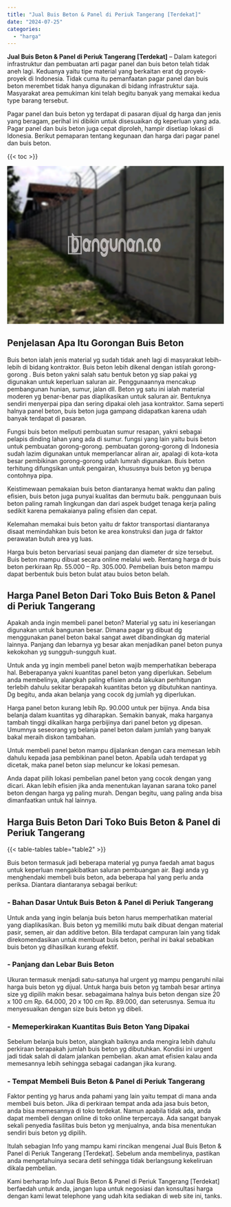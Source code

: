 ```yaml
---
title: "Jual Buis Beton & Panel di Periuk Tangerang [Terdekat]"
date: "2024-07-25"
categories: 
  - "harga"
---
```


**Jual Buis Beton & Panel di Periuk Tangerang \[Terdekat\]** – Dalam kategori infrastruktur dan pembuatan arti pagar panel dan buis beton telah tidak aneh lagi. Keduanya yaitu tipe material yang berkaitan erat dg proyek-proyek di Indonesia. Tidak cuma itu pemanfaatan pagar panel dan buis beton merembet tidak hanya digunakan di bidang infrastruktur saja. Masyarakat area pemukiman kini telah begitu banyak yang memakai kedua type barang tersebut.

Pagar panel dan buis beton yg terdapat di pasaran dijual dg harga dan jenis yang beragam, perihal ini dibikin untuk disesuaikan dg keperluan yang ada. Pagar panel dan buis beton juga cepat diproleh, hampir disetiap lokasi di Idonesia. Berikut pemaparan tentang kegunaan dan harga dari pagar panel dan buis beton.

{{< toc >}}

![Jual Buis Beton & Panel di Periuk Tangerang [Terdekat]](/images/jual-panel-buis-beton-murah-47.png)

## Penjelasan Apa Itu Gorongan Buis Beton

Buis beton ialah jenis material yg sudah tidak aneh lagi di masyarakat lebih-lebih di bidang kontraktor. Buis beton lebih dikenal dengan istilah gorong-gorong . Buis beton yakni salah satu bentuk beton yg siap pakai yg digunakan untuk keperluan saluran air. Penggunaannya mencakup pembangunan hunian, sumur, jalan dll. Beton yg satu ini ialah material moderen yg benar-benar pas diaplikasikan untuk saluran air. Bentuknya sendiri menyerpai pipa dan sering dipakai oleh jasa kontraktor. Sama seperti halnya panel beton, buis beton juga gampang didapatkan karena udah banyak terdapat di pasaran.

Fungsi buis beton meliputi pembuatan sumur resapan, yakni sebagai pelapis dinding lahan yang ada di sumur. fungsi yang lain yaitu buis beton untuk pembuatan gorong-gorong. pembuatan gorong-gorong di Indonesia sudah lazim digunakan untuk memperlancar aliran air, apalagi di kota-kota besar pembikinan gorong-gorong udah lumrah digunakan. Buis beton terhitung difungsikan untuk pengairan, khususnya buis beton yg berupa contohnya pipa.

Keistimewaan pemakaian buis beton diantaranya hemat waktu dan paling efisien, buis beton juga punyai kualitas dan bermutu baik. penggunaan buis beton paling ramah lingkungan dan dari aspek budget tenaga kerja paling sedikit karena pemakaianya paling efisien dan cepat.

Kelemahan memakai buis beton yaitu dr faktor transportasi diantaranya disaat memindahkan buis beton ke area konstruksi dan juga dr faktor perawatan butuh area yg luas.

Harga buis beton bervariasi seuai panjang dan diameter dr size tersebut. Buis beton mampu dibuat secara online melalui web. Rentang harga dr buis beton perkiraan Rp. 55.000 – Rp. 305.000. Pembelian buis beton mampu dapat berbentuk buis beton bulat atau buios beton belah.

## Harga Panel Beton Dari Toko Buis Beton & Panel di Periuk Tangerang

Apakah anda ingin membeli panel beton? Material yg satu ini keseriangan digunakan untuk bangunan besar. Dimana pagar yg dibuat dg menggunakan panel beton bakal sangat awet dibandingkan dg material lainnya. Panjang dan lebarnya yg besar akan menjadikan panel beton punya kekokohan yg sungguh-sungguh kuat.

Untuk anda yg ingin membeli panel beton wajib memperhatikan beberapa hal. Beberapanya yakni kuantitas panel beton yang diperlukan. Sebelum anda membelinya, alangkah paling efisien anda lakukan perhitungan terlebih dahulu sekitar berapakah kuantitas beton yg dibutuhkan nantinya. Dg begitu, anda akan belanja yang cocok dg jumlah yg diperlukan.

Harga panel beton kurang lebih Rp. 90.000 untuk per bijinya. Anda bisa belanja dalam kuantitas yg diharapkan. Semakin banyak, maka harganya tambah tinggi dikalikan harga perbijinya dari panel beton yg dipesan. Umumnya seseorang yg belanja panel beton dalam jumlah yang banyak bakal meraih diskon tambahan.

Untuk membeli panel beton mampu dijalankan dengan cara memesan lebih dahulu kepada jasa pembikinan panel beton. Apabila udah terdapat yg dicetak, maka panel beton siap meluncur ke lokasi pemesan.

Anda dapat pilih lokasi pembelian panel beton yang cocok dengan yang dicari. Akan lebih efisien jika anda menentukan layanan sarana toko panel beton dengan harga yg paling murah. Dengan begitu, uang paling anda bisa dimanfaatkan untuk hal lainnya.

## Harga Buis Beton Dari Toko Buis Beton & Panel di Periuk Tangerang

{{< table-tables table="table2" >}}

Buis beton termasuk jadi beberapa material yg punya faedah amat bagus untuk keperluan mengakibatkan saluran pembuangan air. Bagi anda yg menghendaki membeli buis beton, ada beberapa hal yang perlu anda periksa. Diantara diantaranya sebagai berikut:

### \- Bahan Dasar Untuk Buis Beton & Panel di Periuk Tangerang

Untuk anda yang ingin belanja buis beton harus memperhatikan material yang diaplikasikan. Buis beton yg memiliki mutu baik dibuat dengan material pasir, semen, air dan additive beton. Bila terdapat campuran lain yang tidak direkomendasikan untuk membuat buis beton, perihal ini bakal sebabkan buis beton yg dihasilkan kurang efektif.

### \- Panjang dan Lebar Buis Beton

Ukuran termasuk menjadi satu-satunya hal urgent yg mampu pengaruhi nilai harga buis beton yg dijual. Untuk harga buis beton yg tambah besar artinya size yg dipilih makin besar. sebagaimana halnya buis beton dengan size 20 x 100 cm Rp. 64.000, 20 x 100 cm Rp. 89.000, dan seterusnya. Semua itu menyesuaikan dengan size buis beton yg dibeli.

### \- Memeperkirakan Kuantitas Buis Beton Yang Dipakai

Sebelum belanja buis beton, alangkah baiknya anda mengira lebih dahulu perkiraan berapakah jumlah buis beton yg dibutuhkan. Kondisi ini urgent jadi tidak salah di dalam jalankan pembelian. akan amat efisien kalau anda memesannya lebih sehingga sebagai cadangan jika kurang.

### \- Tempat Membeli Buis Beton & Panel di Periuk Tangerang

Faktor penting yg harus anda pahami yang lain yaitu tempat di mana anda membeli buis beton. Jika di perkiraan tempat anda ada jasa buis beton, anda bisa memesannya di toko terdekat. Namun apabila tidak ada, anda dapat membeli dengan online di toko online terpercaya. Ada sangat banyak sekali penyedia fasilitas buis beton yg menjualnya, anda bisa menentukan sendiri buis beton yg dipilih.

Itulah sebagian Info yang mampu kami rincikan mengenai Jual Buis Beton & Panel di Periuk Tangerang \[Terdekat\]. Sebelum anda membelinya, pastikan anda mengetahuinya secara detil sehingga tidak berlangsung kekeliruan dikala pembelian.

Kami berharap Info Jual Buis Beton & Panel di Periuk Tangerang \[Terdekat\] berfaedah untuk anda, jangan lupa untuk negosiasi dan konsultasi harga dengan kami lewat telephone yang udah kita sediakan di web site ini, tanks.
